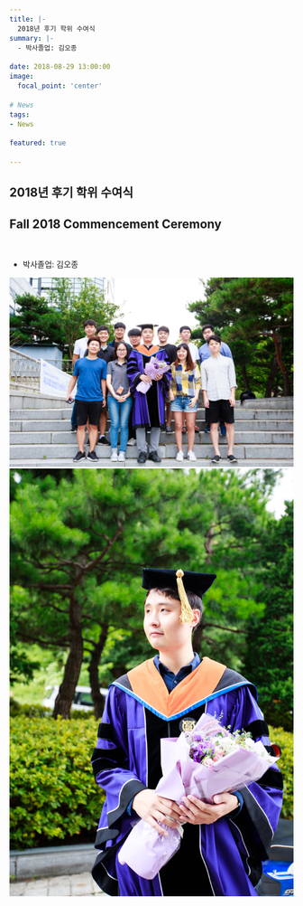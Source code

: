 ```yaml
---
title: |-
  2018년 후기 학위 수여식
summary: |-
  - 박사졸업: 김오종

date: 2018-08-29 13:00:00
image:
  focal_point: 'center'

# News
tags: 
- News

featured: true

---
```


## 2018년 후기 학위 수여식 
## Fall 2018 Commencement Ceremony
</br>

 - 박사졸업: 김오종

 ![featuered](featured.jpg)
 ![180829-fig1](fig1.jpg)